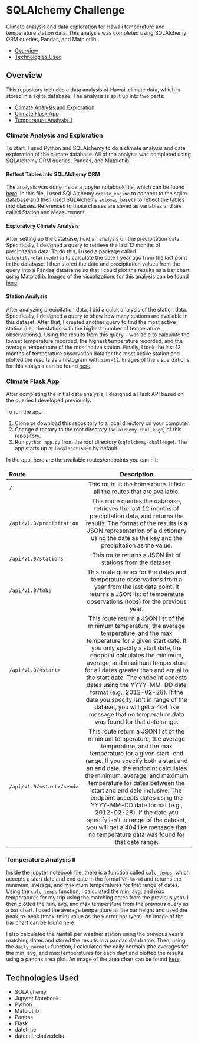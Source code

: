 # SQLAlchemy Challenge

Climate analysis and data exploration for Hawaii temperature and temperature station data. This analysis was completed using SQLAlchemy ORM queries, Pandas, and Matplotlib.

* [Overview](#overview)
* [Technologies Used](#technologies)

##  <a name="overview"></a>Overview

This repository includes a data analysis of Hawaii climate data, which is stored in a sqlite database. The analysis is split up into two parts:

* [Climate Analysis and Exploration](#exploration)
* [Climate Flask App](#app)
* [Temperature Analysis II](#temp_analysis_ii)

### <a name="exploration"></a>Climate Analysis and Exploration

To start, I used Python and SQLAlchemy to do a climate analysis and data exploration of the climate database. All of the analysis was completed using SQLAlchemy ORM queries, Pandas, and Matplotlib.

#### Reflect Tables into SQLAlchemy ORM

The analysis was done inside a jupyter notebook file, which can be found [here](./climate.ipynb). In this file, I used SQLAlchemy `create_engine` to connect to the sqlite database and then used SQLAlchemy `automap_base()` to reflect the tables into classes. References to those classes are saved as variables and are called Station and Measurement.

#### Exploratory Climate Analysis

After setting up the database, I did an analysis on the precipitation data. Specifically, I designed a query to retrieve the last 12 months of precipitation data. To do this, I used a package called `dateutil.relativedelta` to calculate the date 1 year ago from the last point in the database. I then stored the date and precipitation values from the query into a Pandas dataframe so that I could plot the results as a bar chart using Matplotlib. Images of the visualizations for this analysis can be found [here](./Images).

#### Station Analysis

After analyzing precipitation data, I did a quick analysis of the station data. Specifically, I designed a query to show how many stations are available in this dataset. After that, I created another query to find the most active station (i.e., the station with the highest number of temperature observations.). Using the results from this query, I was able to calculate the lowest temperature recorded, the highest temperature recorded, and the average temperature of the most active station. Finally, I took the last 12 months of temperature observation data for the most active station and plotted the results as a histogram with `bins=12`. Images of the visualizations for this analysis can be found [here](./Images).

### <a name="app"></a>Climate Flask App

After completing the initial data analysis, I designed a Flask API based on the queries I developed previously.

To run the app:

1. Clone or download this repository to a local directory on your computer.
2. Change directory to the root directory (`sqlalchemy-challenge`) of this repository.
3. Run `python app.py` from the root directory (`sqlalchemy-challenge`). The app starts up at `localhost:5000` by default.

In the app, here are the available routes/endpoints you can hit:

| Route       | Description    
| :------------- | :----------: |
|  `/` | This route is the home route. It lists all the routes that are available.  | 
| `/api/v1.0/precipitation`   | This route queries the database, retrieves the last 12 months of precipitation data, and returns the results. The format of the results is a JSON representation of a dictionary using the date as the key and the precipitation as the value.|
| `/api/v1.0/stations`   | This route returns a JSON list of stations from the dataset. |
| `/api/v1.0/tobs`   |  This route queries for the dates and temperature observations from a year from the last data point. It returns a JSON list of temperature observations (tobs) for the previous year. |
| `/api/v1.0/<start>` | This route return a JSON list of the minimum temperature, the average temperature, and the max temperature for a given start date. If you only specify a start date, the endpoint calculates the minimum, average, and maximum temperature for all dates greater than and equal to the start date. The endpoint accepts dates using the YYYY-MM-DD date format (e.g., 2012-02-28). If the date you specify isn't in range of the dataset, you wlll get a 404 like message that no temperature data was found for that date range. |
| `/api/v1.0/<start>/<end>` | This route return a JSON list of the minimum temperature, the average temperature, and the max temperature for a given start-end range. If you specify both a start and an end date, the endpoint calculates the minimum, average, and maximum temperature for dates between the start and end date inclusive. The endpoint accepts dates using the YYYY-MM-DD date format (e.g., 2012-02-28). If the date you specify isn't in range of the dataset, you wlll get a 404 like message that no temperature data was found for that date range. |

### <a name="temp_analysis_ii"></a>Temperature Analysis II

Inside the jupyter notebook file, there is a function called `calc_temps`, which accepts a start date and end date in the format `%Y-%m-%d` and returns the minimum, average, and maximum temperatures for that range of dates. Using the `calc_temps` function, I calculated the min, avg, and max temperatures for my trip using the matching dates from the previous year. I then plotted the min, avg, and max temperature from the previous query as a bar chart. I used the average temperature as the bar height and used the peak-to-peak (tmax-tmin) value as the y error bar (yerr). An image of the bar chart can be found [here](./Images).

I also calculated the rainfall per weather station using the previous year's matching dates and stored the results in a pandas dataframe. Then, using the `daily_normals` function, I calculated the daily normals (the averages for the min, avg, and max temperatures for each day) and plotted the results using a pandas area plot. An image of the area chart can be found [here](./Images).

##  <a name="technologies"></a>Technologies Used

* SQLAlchemy
* Jupyter Notebook
* Python
* Matplotlib
* Pandas
* Flask
* datetime
* dateutil.relativedelta
